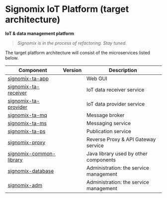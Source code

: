 # Signomix IoT Platform (target architecture)

**IoT & data management platform**

>*Signomix is in the process of refactoring. Stay tuned.*

The target platform architecture will consist of the microservices listed below. 

|Component|Version|Description|
|---|---|---|
|[signomix-ta-app](https://github.com/signomix/signomix-ta-app)||Web GUI|
|[signomix-ta-receiver](https://github.com/signomix/signomix-ta-receiver)||IoT data receiver service|
|[signomix-ta-provider](https://github.com/signomix/signomix-ta-provider)||IoT data provider service|
|[signomix-ta-mq](https://github.com/signomix/signomix-ta-mq)||Message broker|
|[signomix-ta-ms](https://github.com/signomix/signomix-ta-ms)||Messaging service|
|[signomix-ta-ps](https://github.com/signomix/signomix-ta-ps)||Publication service|
|[signomix-proxy](https://github.com/signomix/signomix-proxy)||Reverse Proxy & API Gateway service|
|[signomix-common-library](https://github.com/gskorupa/signomix-common-library)||Java library used by other components|
|[signomix-database](https://github.com/signomix/signomix-database)||Administration: the service management|
|[signomix-adm](https://github.com/signomix/signomix-ta-adm)||Administration: the service management|

